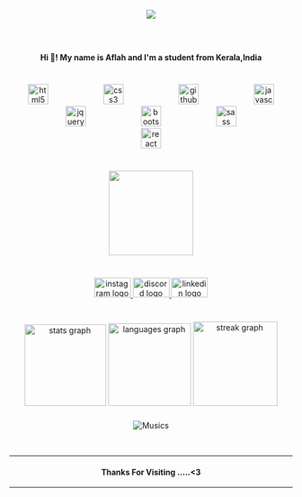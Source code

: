 <br clear="both">

<div align="center">
  <img src="https://visitor-badge.laobi.icu/badge?page_id=nexusNw.nexusNw&left_color=crimson&right_color=slategrey&left_text=Profile-Views"  />
</div>

###

<br clear="both">

<h4 align="center">Hi 👋! My name is  Aflah and I'm a student from Kerala,India</h4>

###

<br clear="both">

<div align="center">
  <img src="https://cdn.jsdelivr.net/gh/devicons/devicon/icons/html5/html5-original.svg" height="36" alt="html5 logo"  />
  <img width="90" />
  <img src="https://cdn.jsdelivr.net/gh/devicons/devicon/icons/css3/css3-original.svg" height="36" alt="css3 logo"  />
  <img width="90" />
  <img src="https://cdn.jsdelivr.net/gh/devicons/devicon/icons/github/github-original.svg" height="36" alt="github logo"  />
  <img width="90" />
  <img src="https://cdn.jsdelivr.net/gh/devicons/devicon/icons/javascript/javascript-original.svg" height="36" alt="javascript logo"  />
  <img width="90" />
  <img src="https://cdn.jsdelivr.net/gh/devicons/devicon/icons/jquery/jquery-original.svg" height="36" alt="jquery logo"  />
  <img width="90" />
  <img src="https://cdn.jsdelivr.net/gh/devicons/devicon/icons/bootstrap/bootstrap-original.svg" height="36" alt="bootstrap logo"  />
  <img width="90" />
  <img src="https://cdn.jsdelivr.net/gh/devicons/devicon/icons/sass/sass-original.svg" height="36" alt="sass logo"  />
  <img width="90" />
  <img src="https://cdn.jsdelivr.net/gh/devicons/devicon/icons/react/react-original.svg" height="36" alt="react logo"  />
</div>

###

<br clear="both">

<div align="center">
  <img height="150" src="https://i.imgflip.com/65efzo.gif"  />
</div>

###

<br clear="both">

<div align="center">
  <a href="https://www.instagram.com/afl_4h/" target="_blank">
    <img src="https://raw.githubusercontent.com/maurodesouza/profile-readme-generator/master/src/assets/icons/social/instagram/default.svg" width="65" height="35" alt="instagram logo"  />
  </a>
  <a href="https://discord.com/@afl_4h_777" target="_blank">
    <img src="https://raw.githubusercontent.com/maurodesouza/profile-readme-generator/master/src/assets/icons/social/discord/default.svg" width="65" height="35" alt="discord logo"  />
  </a>
  <a href="https://www.linkedin.com/in/muhammed-aflahpp/" target="_blank">
    <img src="https://raw.githubusercontent.com/maurodesouza/profile-readme-generator/master/src/assets/icons/social/linkedin/default.svg" width="65" height="35" alt="linkedin logo"  />
  </a>
</div>


###

<br clear="both">

<div align="center" >
  <img src="https://github-readme-stats.vercel.app/api?username=nexusNw&hide_title=false&hide_rank=false&show_icons=true&include_all_commits=true&count_private=true&disable_animations=false&theme=rose_pine&locale=en&hide_border=false&order=1" height="145" alt="stats graph"  />
  <img src="https://github-readme-stats.vercel.app/api/top-langs?username=nexusNw&locale=en&hide_title=false&layout=compact&card_width=320&langs_count=9&theme=jolly&hide_border=true&order=2" height="147" alt="languages graph"  />
  <img src="https://streak-stats.demolab.com?user=nexusNw&locale=en&mode=weekly&theme=blue-green&hide_border=true&border_radius=10&order=3" height="150" alt="streak graph"  />
</div>

###
<div align="center">
  
![Musics](https://spotify-recently-played-readme.vercel.app/api?user=31pzh2hlsfrtq4kqu2d44hjkbm2i)

</div>

<br>
<hr>
<h4 align="center">Thanks For Visiting .....<3</h4>
<hr>
